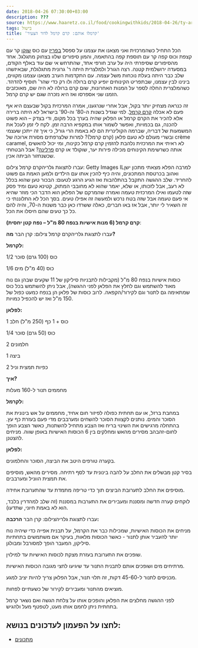 ```yaml
---
date: 2018-04-26 07:30:00+03:00
description: ???
source: https://www.haaretz.co.il/food/cookingwithkids/2018-04-26/ty-article/0000017f-f8f1-d47e-a37f-f9fd782b0000
tags: בישול
title: 'קרמלו אותם: קרם קרמל לדור הצעיר'
---
```


הכל התחיל כשהמרכזית ואני מצאנו את עצמנו על ספסל [בפריז](/travel/paris) עם כוס [שוקו](/food/petitsfours/2016-11-30/ty-article/.premium/0000017f-ef84-d0f7-a9ff-efc50f9b0000) קר עם קצפת וכוס קפה קר עם תוספת קפה בהתאמה, והמון סיפורים שלוו בצחוק מתגלגל. אחד מהסיפורים שסיפרתי היה על ערב חורפי אחד, שהתרחש אי שם עוד באלף הקודם, במסעדה ירושלמית קטנה. רצה הגורל ולמלצרית היתה ר' גרונית מתגלגלת, שבאיזשהו שלב כבר היתה בעלת נוכחות משל עצמה. עם התקדמות הערב מצאנו עצמנו מקווים, בינינו לבין עצמנו, שבתפריט הקינוחים יופיע קרם ברולה ולו רק כדי שהר' תוסיף להדהד. כשהמלצרית החלה לספר על המנות האחרונות, שום קרם ברולה לא היה שם, מאוכזבים הזמנו שני אספרסו ואז היא נזכרה שגם יש קרם קרמל. 

זה כנראה מצחיק יותר בקול, אבל אחרי שנרגענו, אמרה המרכזית בקול שבעצם היא אף פעם לא אכלה [קרם קרמל](/food/recipes/2017-01-31/ty-article-recipe/0000017f-e8d5-dea7-adff-f9ffb9a90000). למי שגדל בשנות ה-80' וה-90' בישראל לא היתה ברירה אלא להכיר את הקרם קרמל או הפלאן שהיה בערך בכל מקום, ודי בצדק – הוא פשוט להכנה, גם בכמויות, ואפשר לשמור אותו במקפיא הרבה זמן. לקח לי זמן לעכל את המשמעות של דבריה, שברמה הקולינרית הם לא באמת הרי גורל, כי איך זה ייתכן שעצמי ובשרי מעולם לא טעם פלאן (קרם קרמל)? למרות שלצרפתים מסורת ארוכה של crème caramel, לא ראיתי את המרכזית נלהבת להזמין קרם קרמל כקינוח, ומי יכול להאשים אותה כשרשימת הקינוחים מכילה פירות יער, שוקולד או קרם [פרלינה](/food/petitsfours/2018-01-14/ty-article/.premium/0000017f-e82a-df2c-a1ff-fe7b335b0000)? אבל הבטחתי שכשנחזור הביתה אכין. 

 עברו לתצוגת גלריהקרם קרמל צילום: Getty Images ILלמרבה הפלא מצאתי מתכון ישן ואהוב בכרטסת המתכונים, והיה כיף להכין אותו עם הילדים ולמען האמת גם פשוט להחריד. שלב ההגשה התקבל בהתלהבות ואז הגיע הרגע לטעום: הבכור טען שהוא בכלל לא רעב, אבל לזכותו, או שלא, יאמר שהוא לא מחובבי המתוק, קטינא טעם ומיד פסק שזה לטעמו ואילו המרכזית טעמה ואמרה שהמרקם של הפלאן הוא הדבר הכי מוזר שהיא אי פעם טעמה אבל שזה בטח נרכש ולמעשה זה אפילו טעים. בסך הכל לא התלוננתי כי זה השאיר לי יותר, אבל אז באו חברים, כאלה ששרדו כאן כבר משנות ה-70, והיה להם כל כך טעים שהם חיסלו את הכל. 

**קרם קרמל (6 מנות אישיות בנפח 80 מ"ל – נפח קטן יחסית)**: 

 עברו לתצוגת גלריהקרם קרמל צילום: קרן הבר **מה?** 

**לקרמל:** 

1/2 כוס (100 גרם) סוכר 

1/6 כוס (40 מ"ל) מים 

כוסות אישיות בנפח 80 מ"ל (מקבילות לתבניות סיליקון של 11 שקעים שבהן גם נוח מאוד להשתמש וגם לחלץ את הפלאן לפני ההגשה), אבל ניתן להשתמש בכל כוס שמתאימה גם לתנור וגם לקירור/הקפאה. לרוב כוסות של פלאן הן בנפח כמעט כפול של 150 מ"ל ואז יש להכפיל כמויות. 

**לפלאן:** 

1 כוס + 1 כף (250 מ"ל) חלב 

1/4 כוס (50 גרם) סוכר 

2 חלמונים 

1 ביצה 

2 כפיות תמצית וניל 

**איך?** 

מחממים תנור ל-160 מעלות 

**לקרמל:** 

במחבת ברזל, או עם תחתית כפולה לפיזור חום אחיד, מחממים על אש בינונית את הסוכר והמים. נותנים לקצוות הסוכר להשחים ומערבבים מדי פעם בעזרת כף עץ. בהתחלה מרגישים את השינוי בריח ואז הצבע מתחיל להשתנות, כאשר הצבע הופך לחום-זהבהב מסירים מהאש ומחלקים בין 6 הכוסות האישיות באופן שווה. מניחים להצטנן. 

**לפלאן:** 

בקערה טורפים היטב את הביצה, הסוכר והחלמונים. 

בסיר קטן מבשלים את החלב על להבה בינונית עד לסף רתיחה. מסירים מהאש, מוסיפים את תמצית הווניל ומערבבים. 

מוסיפים את החלב לתערובת הביצים תוך כדי טריפה מתמדת עד שהתערובת אחידה. 

לוקחים קערה חדשה ומסננת ומעבירים את התערבות במסננת (זה שלב למהדרין בלבד, הוא לא באמת חיוני, שתדעו). 

 עברו לתצוגת גלריהצילום: קרן הבר **הרכבה:** 

מניחים את הכוסות האישיות, שמכילות כבר את הקרמל, על תבנית אפייה כדי שיהיה נוח יותר להעביר אותן לתנור - כאשר הכוסות מלאות, בעיקר אם משתמשים בתחתיות סיליקון, המעבר הופך למסורבל ומבולגן. 

שופכים את התערובת בעזרת מצקת לכוסות האישיות עד למילוין. 

מרתיחים מים ושופכים אותם לתבנית התנור עד שיגיעו לחצי מגובה הכוסות האישיות. 

מכניסים לתנור ל-45-60 דקות, זה תלוי תנור, אבל הפלאן צריך להיות יציב למגע. 

מוציאים מהתנור ומעבירים לקירור של כשעתיים לפחות. 

לפני ההגשה מחלצים את הפלאן והופכים אותו על צלחת הגשה ואם נשאר קרמל בתחתית ניתן לחמם אותו מעט, לטפטף מעל ולהגיש.

לחצו על הפעמון לעדכונים בנושא:
------------------------------

* [מתכונים](/ty-tag/recipes-0000017f-da28-dea8-a77f-de6a4ba50000)